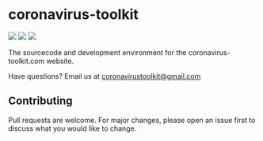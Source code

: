 # coronavirus-toolkit

![](https://flat.badgen.net/github/status/zeue/coronavirus-toolkit)
![](https://flat.badgen.net/github/license/zeue/coronavirus-toolkit)
![](https://flat.badgen.net/github/contributors/zeue/coronavirus-toolkit)

The sourcecode and development environment for the coronavirus-toolkit.com website.

Have questions? Email us at <a href="mailto:coronavirustoolkit@gmail.com">coronavirustoolkit@gmail.com</a>

## Contributing

Pull requests are welcome. For major changes, please open an issue first to discuss what you would like to change.
